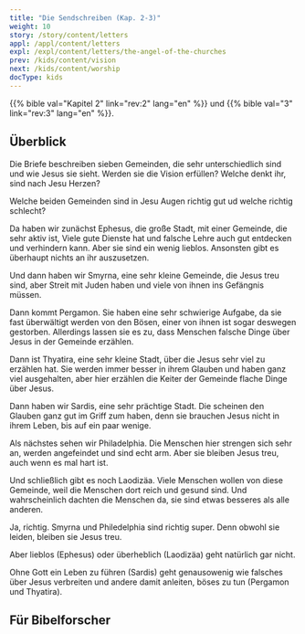 ```yaml
---
title: "Die Sendschreiben (Kap. 2-3)"
weight: 10
story: /story/content/letters
appl: /appl/content/letters
expl: /expl/content/letters/the-angel-of-the-churches
prev: /kids/content/vision
next: /kids/content/worship
docType: kids
---
```


{{% bible val="Kapitel 2" link="rev:2" lang="en" %}} und {{% bible val="3" link="rev:3" lang="en" %}}.


## Überblick

Die Briefe beschreiben sieben Gemeinden, die sehr unterschiedlich sind und wie Jesus sie sieht. Werden sie die Vision erfüllen? Welche denkt ihr, sind nach Jesu Herzen?

Welche beiden Gemeinden sind in Jesu Augen richtig gut ud welche richtig schlecht?

Da haben wir zunächst Ephesus, die große Stadt, mit einer Gemeinde, die sehr aktiv ist, Viele gute Dienste hat und falsche Lehre auch gut entdecken und verhindern kann.
Aber sie sind ein wenig lieblos. Ansonsten gibt es überhaupt nichts an ihr auszusetzen.

Und dann haben wir Smyrna, eine sehr kleine Gemeinde, die Jesus treu sind, aber Streit mit Juden haben und viele von ihnen ins Gefängnis müssen.

Dann kommt Pergamon. Sie haben eine sehr schwierige Aufgabe, da sie fast überwältigt werden von den Bösen, einer von ihnen ist sogar deswegen gestorben. 
Allerdings lassen sie es zu, dass Menschen falsche Dinge über Jesus in der Gemeinde erzählen.

Dann ist Thyatira, eine sehr kleine Stadt, über die Jesus sehr viel zu erzählen hat. Sie werden immer besser in ihrem Glauben und haben ganz viel ausgehalten, aber hier erzählen die Keiter der Gemeinde flache Dinge über Jesus.

Dann haben wir Sardis, eine sehr prächtige Stadt. Die scheinen den Glauben ganz gut im Griff zum haben, denn sie brauchen Jesus nicht in ihrem Leben, bis auf ein paar wenige.

Als nächstes sehen wir Philadelphia. Die Menschen hier strengen sich sehr an, werden angefeindet und sind echt arm. Aber sie bleiben Jesus treu, auch wenn es mal hart ist.

Und schließlich gibt es noch Laodizäa. Viele Menschen wollen von diese Gemeinde, weil die Menschen dort reich und gesund sind. 
Und wahrscheinlich dachten die Menschen da, sie sind etwas besseres als alle anderen.

Ja, richtig. Smyrna und Philedelphia sind richtig super. Denn obwohl sie leiden, bleiben sie Jesus treu.

Aber lieblos (Ephesus) oder überheblich (Laodizäa) geht natürlich gar nicht.

Ohne Gott ein Leben zu führen (Sardis) geht genausowenig wie falsches über Jesus verbreiten und andere damit anleiten, böses zu tun (Pergamon und Thyatira).

## Für Bibelforscher

